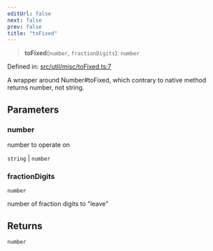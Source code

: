 ```yaml
---
editUrl: false
next: false
prev: false
title: "toFixed"
---
```


> **toFixed**(`number`, `fractionDigits`): `number`

Defined in: [src/util/misc/toFixed.ts:7](https://github.com/fabricjs/fabric.js/blob/e114448a1bce9b68a3e1bba337bc0c83a35c1aa5/src/util/misc/toFixed.ts#L7)

A wrapper around Number#toFixed, which contrary to native method returns number, not string.

## Parameters

### number

number to operate on

`string` | `number`

### fractionDigits

`number`

number of fraction digits to "leave"

## Returns

`number`
